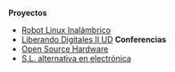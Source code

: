 **Proyectos**
  * [Robot Linux Inalámbrico](rolin.md)
  * [Liberando Digitales II UD](ld2ud.md)
**Conferencias**
  * [Open Source Hardware](confOpenSourceHardware.md)
  * [S.L. alternativa en electrónica](confSLAlternativaElectronica.md)